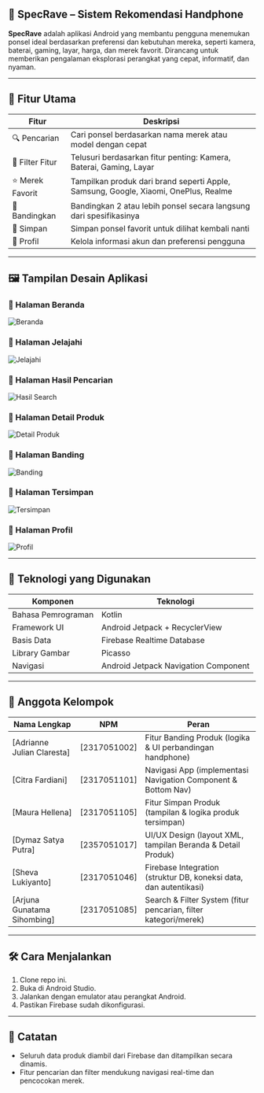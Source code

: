 ## 📱 SpecRave – Sistem Rekomendasi Handphone

**SpecRave** adalah aplikasi Android yang membantu pengguna menemukan ponsel ideal berdasarkan preferensi dan kebutuhan mereka, seperti kamera, baterai, gaming, layar, harga, dan merek favorit. Dirancang untuk memberikan pengalaman eksplorasi perangkat yang cepat, informatif, dan nyaman.

-----------------------------------------------------------------------------------------------------------------------------------------------------------------------

## 🎯 Fitur Utama

| Fitur             | Deskripsi                                                                           |
| ----------------- | ----------------------------------------------------------------------------------- |
| 🔍 Pencarian      | Cari ponsel berdasarkan nama merek atau model dengan cepat                          |
| 🎯 Filter Fitur   | Telusuri berdasarkan fitur penting: Kamera, Baterai, Gaming, Layar                  |
| ⭐ Merek Favorit  | Tampilkan produk dari brand seperti Apple, Samsung, Google, Xiaomi, OnePlus, Realme |
| 🤝 Bandingkan     | Bandingkan 2 atau lebih ponsel secara langsung dari spesifikasinya                  |
| 💾 Simpan         | Simpan ponsel favorit untuk dilihat kembali nanti                                   |
| 👤 Profil         | Kelola informasi akun dan preferensi pengguna                                       |

------------------------------------------------------------------------------------

## 🖼️ Tampilan Desain Aplikasi

### 🔹 Halaman Beranda
![Beranda](screenshots/beranda.png)

### 🔹 Halaman Jelajahi
![Jelajahi](screenshots/jelajahi.png)

### 🔹 Halaman Hasil Pencarian
![Hasil Search](screenshots/hasil_search.png)

### 🔹 Halaman Detail Produk
![Detail Produk](screenshots/detail_produk.png)

### 🔹 Halaman Banding
![Banding](screenshots/banding.png)

### 🔹 Halaman Tersimpan
![Tersimpan](screenshots/tersimpan.png)

### 🔹 Halaman Profil
![Profil](screenshots/profil.png)

------------------------------------------------------------------------------------

## 🧪 Teknologi yang Digunakan

| Komponen              | Teknologi                                 |
|-----------------------|-------------------------------------------|
| Bahasa Pemrograman    | Kotlin                                    |
| Framework UI          | Android Jetpack + RecyclerView            |
| Basis Data            | Firebase Realtime Database                |
| Library Gambar        | Picasso                                   |
| Navigasi              | Android Jetpack Navigation Component      |

-----------------------------------------------------------------------------------------------------------------------------------------------------------------------

## 👥 Anggota Kelompok

| Nama Lengkap                   | NPM           | Peran                                                             |
| -------------------------------| ------------- | ----------------------------------------------------------------- |
| \[Adrianne Julian Claresta]    | \[2317051002] | Fitur Banding Produk (logika & UI perbandingan handphone)         |
| \[Citra Fardiani]              | \[2317051101] | Navigasi App (implementasi Navigation Component & Bottom Nav)     |
| \[Maura Hellena]               | \[2317051105] | Fitur Simpan Produk (tampilan & logika produk tersimpan)          |
| \[Dymaz Satya Putra]           | \[2357051017] | UI/UX Design (layout XML, tampilan Beranda & Detail Produk)       |
| \[Sheva Lukiyanto]             | \[2317051046] | Firebase Integration (struktur DB, koneksi data, dan autentikasi) |
| \[Arjuna Gunatama Sihombing]   | \[2317051085] | Search & Filter System (fitur pencarian, filter kategori/merek)   |

-----------------------------------------------------------------------------------------------------------------------------------------------------------------------

## 🛠️ Cara Menjalankan

1. Clone repo ini.
2. Buka di Android Studio.
3. Jalankan dengan emulator atau perangkat Android.
4. Pastikan Firebase sudah dikonfigurasi.

-----------------------------------------------------------------------------------------------------------------------------------------------------------------------

## 📌 Catatan

* Seluruh data produk diambil dari Firebase dan ditampilkan secara dinamis.
* Fitur pencarian dan filter mendukung navigasi real-time dan pencocokan merek.
